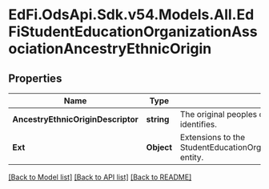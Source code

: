 # EdFi.OdsApi.Sdk.v54.Models.All.EdFiStudentEducationOrganizationAssociationAncestryEthnicOrigin

## Properties

Name | Type | Description | Notes
------------ | ------------- | ------------- | -------------
**AncestryEthnicOriginDescriptor** | **string** | The original peoples or cultures with which the individual identifies. | 
**Ext** | **Object** | Extensions to the StudentEducationOrganizationAssociationAncestryEthnicOrigin entity. | [optional] 

[[Back to Model list]](../README.md#documentation-for-models) [[Back to API list]](../README.md#documentation-for-api-endpoints) [[Back to README]](../README.md)

